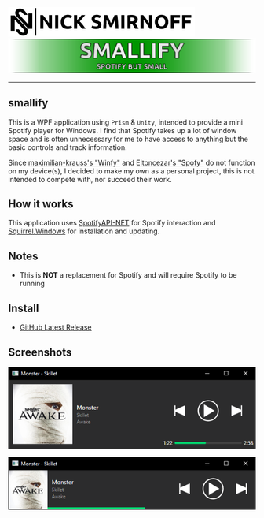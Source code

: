 <a href="https://nicksmirnoff.co.uk/"><img src="assets/ns-logo-full.png" alt="Nick Smirnoff"/></a>
<a><img src="assets/project-title.png" alt="Smallify"/></a>
***
## smallify
This is a WPF application using `Prism` & `Unity`, intended to provide a mini Spotify player for Windows. I find that Spotify takes up a lot of window space and is often unnecessary for me to have access to anything but the basic controls and track information.

Since [maximilian-krauss's "Winfy"](https://github.com/maximilian-krauss/Winfy) and [Eltoncezar's "Spofy"](https://github.com/eltoncezar/Spofy) do not function on my device(s), I decided to make my own as a personal project, this is not intended to compete with, nor succeed their work.

## How it works
This application uses [SpotifyAPI-NET](https://github.com/JohnnyCrazy/SpotifyAPI-NET) for Spotify interaction and [Squirrel.Windows](https://github.com/Squirrel/Squirrel.Windows) for installation and updating.

## Notes
- This is **NOT** a replacement for Spotify and will require Spotify to be running

## Install
- [GitHub Latest Release](https://github.com/Hypzeh/Smallify/releases/latest)

## Screenshots
![Default Player Screenshot](assets/project-screenshot-player-default.png)

![Bar Player Screenshot](assets/project-screenshot-player-bar.png)